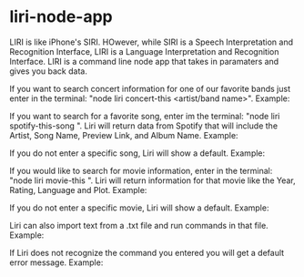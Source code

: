 # liri-node-app
LIRI is like iPhone's SIRI. HOwever, while SIRI is a Speech Interpretation and Recognition Interface, LIRI is a Language Interpretation and Recognition Interface. LIRI is a command line node app that takes in paramaters and gives you back data.

If you want to search concert information for one of our favorite bands just enter in the terminal: "node liri concert-this <artist/band name>".  Example: 

If you want to search for a favorite song, enter im the terminal: "node liri spotify-this-song <song name>". Liri will return data from Spotify that will include the Artist, Song Name, Preview Link, and Album Name.  Example:

If you do not enter a specific song, Liri will show a default. Example:

If you would like to search for movie information, enter in the terminal: "node liri movie-this <movie name>".  Liri will return information for that movie like the Year, Rating, Language and Plot. Example:

If you do not enter a specific movie, Liri will show a default. Example:

Liri can also import text from a .txt file and run commands in that file. Example:

If Liri does not recognize the command you entered you will get a default error message. Example:

